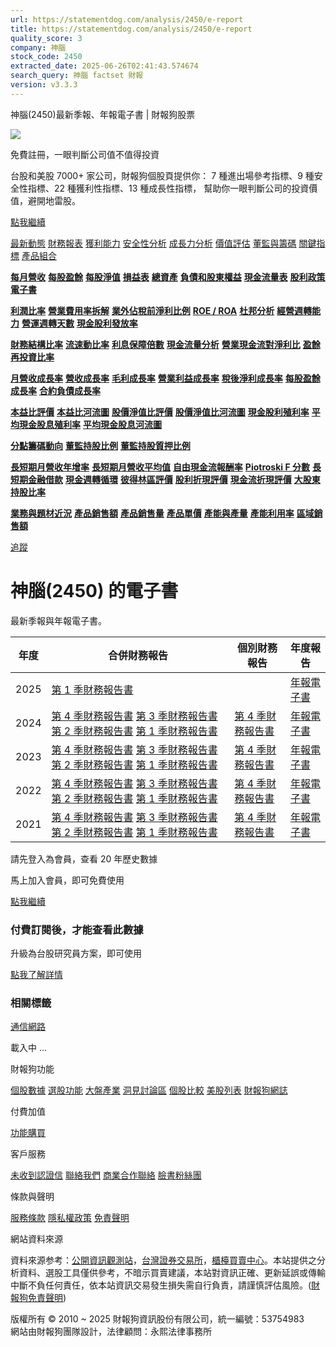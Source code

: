 ```yaml
---
url: https://statementdog.com/analysis/2450/e-report
title: https://statementdog.com/analysis/2450/e-report
quality_score: 3
company: 神腦
stock_code: 2450
extracted_date: 2025-06-26T02:41:43.574674
search_query: 神腦 factset 財報
version: v3.3.3
---
```


神腦(2450)最新季報、年報電子書 | 財報狗股票















![](https://www.facebook.com/tr?id=1265443774131605&ev=PageView&noscript=1)













































































免費註冊，一眼判斷公司值不值得投資

台股和美股 7000+ 家公司，財報狗個股頁提供你：
7 種進出場參考指標、9 種安全性指標、22 種獲利性指標、13 種成長性指標，
幫助你一眼判斷公司的投資價值，避開地雷股。

[點我繼續](/users/sign_up)

[最新動態](/analysis/2450)
[財務報表](/analysis/2450/monthly-revenue)
[獲利能力](/analysis/2450/profit-margin)
[安全性分析](/analysis/2450/financial-structure-ratio)
[成長力分析](/analysis/2450/monthly-revenue-growth-rate)
[價值評估](/analysis/2450/pe)
[董監與籌碼](/analysis/2450/broker-trading)
[關鍵指標](/analysis/2450/long-term-and-short-term-monthly-revenue-yoy)
[產品組合](/analysis/2450/ai-search)

[**每月營收**](/analysis/2450/monthly-revenue)
[**每股盈餘**](/analysis/2450/eps)
[**每股淨值**](/analysis/2450/nav)
[**損益表**](/analysis/2450/income-statement)
[**總資產**](/analysis/2450/assets)
[**負債和股東權益**](/analysis/2450/liabilities-and-equity)
[**現金流量表**](/analysis/2450/cash-flow-statement)
[**股利政策**](/analysis/2450/dividend-policy)
[**電子書**](/analysis/2450/e-report)

[**利潤比率**](/analysis/2450/profit-margin)
[**營業費用率拆解**](/analysis/2450/operating-expense-ratio)
[**業外佔稅前淨利比例**](/analysis/2450/non-operating-income-to-profit-before-tax)
[**ROE / ROA**](/analysis/2450/roe-roa)
[**杜邦分析**](/analysis/2450/du-pont-analysis)
[**經營週轉能力**](/analysis/2450/turnover-ratio)
[**營運週轉天數**](/analysis/2450/turnover-days)
[**現金股利發放率**](/analysis/2450/dividend-payout-ratio)

[**財務結構比率**](/analysis/2450/financial-structure-ratio)
[**流速動比率**](/analysis/2450/current-ratio-and-quick-ratio)
[**利息保障倍數**](/analysis/2450/interest-coverage-ratio)
[**現金流量分析**](/analysis/2450/cash-flow-analysis)
[**營業現金流對淨利比**](/analysis/2450/operating-cash-flow-to-net-income-ratio)
[**盈餘再投資比率**](/analysis/2450/reinvestment-rate)

[**月營收成長率**](/analysis/2450/monthly-revenue-growth-rate)
[**營收成長率**](/analysis/2450/revenue-growth-rate)
[**毛利成長率**](/analysis/2450/gross-profit-growth-rate)
[**營業利益成長率**](/analysis/2450/operating-income-growth-rate)
[**稅後淨利成長率**](/analysis/2450/net-income-growth-rate)
[**每股盈餘成長率**](/analysis/2450/eps-growth-rate)
[**合約負債成長率**](/analysis/2450/current-contract-liabilities-growth-rate)

[**本益比評價**](/analysis/2450/pe)
[**本益比河流圖**](/analysis/2450/pe-band)
[**股價淨值比評價**](/analysis/2450/pb)
[**股價淨值比河流圖**](/analysis/2450/pb-band)
[**現金股利殖利率**](/analysis/2450/dividend-yield)
[**平均現金股息殖利率**](/analysis/2450/average-dividend-yield)
[**平均現金股息河流圖**](/analysis/2450/average-dividend-yield-band)

[**分點籌碼動向**](/analysis/2450/broker-trading)
[**董監持股比例**](/analysis/2450/board-members-and-supervisors-shares-to-shares-outstanding-ratio)
[**董監持股質押比例**](/analysis/2450/pledging-ratio-of-board-members-and-supervisors)

[**長短期月營收年增率**](/analysis/2450/long-term-and-short-term-monthly-revenue-yoy)
[**長短期月營收平均值**](/analysis/2450/average-long-term-and-short-term-monthly-revenue)
[**自由現金流報酬率**](/analysis/2450/croic)
[**Piotroski F 分數**](/analysis/2450/piotroski-f-score)
[**長短期金融借款**](/analysis/2450/financial-borrowing)
[**現金週轉循環**](/analysis/2450/cash-conversion-cycle)
[**彼得林區評價**](/analysis/2450/peter-lynch-valuation)
[**股利折現評價**](/analysis/2450/dividend-discount-valuation)
[**現金流折現評價**](/analysis/2450/dcf-valuation)
[**大股東持股比率**](/analysis/2450/majority-shareholders-share-ratio)

[**業務與題材近況**](/analysis/2450/ai-search)
[**產品銷售額**](/analysis/2450/product-sales-figure)
[**產品銷售量**](/analysis/2450/product-sales-volume)
[**產品單價**](/analysis/2450/product-unit-price)
[**產能與產量**](/analysis/2450/production-capacity)
[**產能利用率**](/analysis/2450/production-capacity-utilization)
[**區域銷售額**](/analysis/2450/product-regional-sales)

[追蹤](/users/sign_up)

# 神腦(2450) 的電子書

最新季報與年報電子書。

| 年度 | 合併財務報告 | 個別財務報告 | 年度報告 |
| --- | --- | --- | --- |
| 2025 | [第 1 季財務報告書](https://doc.twse.com.tw/server-java/t57sb01?co_id=2450&colorchg=1&kind=A&step=9&filename=202501_2450_AI1.pdf) |  | [年報電子書](/analysis) |
| 2024 | [第 4 季財務報告書](https://doc.twse.com.tw/server-java/t57sb01?co_id=2450&colorchg=1&kind=A&step=9&filename=202404_2450_AI1.pdf)  [第 3 季財務報告書](https://doc.twse.com.tw/server-java/t57sb01?co_id=2450&colorchg=1&kind=A&step=9&filename=202403_2450_AI1.pdf)  [第 2 季財務報告書](https://doc.twse.com.tw/server-java/t57sb01?co_id=2450&colorchg=1&kind=A&step=9&filename=202402_2450_AI1.pdf)  [第 1 季財務報告書](https://doc.twse.com.tw/server-java/t57sb01?co_id=2450&colorchg=1&kind=A&step=9&filename=202401_2450_AI1.pdf) | [第 4 季財務報告書](https://doc.twse.com.tw/server-java/t57sb01?co_id=2450&colorchg=1&kind=A&step=9&filename=202404_2450_AI3.pdf) | [年報電子書](https://doc.twse.com.tw/server-java/t57sb01?co_id=2450&colorchg=1&kind=F&step=9&filename=2024_2450_20250528F04.pdf) |
| 2023 | [第 4 季財務報告書](https://doc.twse.com.tw/server-java/t57sb01?co_id=2450&colorchg=1&kind=A&step=9&filename=202304_2450_AI1.pdf)  [第 3 季財務報告書](https://doc.twse.com.tw/server-java/t57sb01?co_id=2450&colorchg=1&kind=A&step=9&filename=202303_2450_AI1.pdf)  [第 2 季財務報告書](https://doc.twse.com.tw/server-java/t57sb01?co_id=2450&colorchg=1&kind=A&step=9&filename=202302_2450_AI1.pdf)  [第 1 季財務報告書](https://doc.twse.com.tw/server-java/t57sb01?co_id=2450&colorchg=1&kind=A&step=9&filename=202301_2450_AI1.pdf) | [第 4 季財務報告書](https://doc.twse.com.tw/server-java/t57sb01?co_id=2450&colorchg=1&kind=A&step=9&filename=202304_2450_AI3.pdf) | [年報電子書](https://doc.twse.com.tw/server-java/t57sb01?co_id=2450&colorchg=1&kind=F&step=9&filename=2023_2450_20240520F04.pdf) |
| 2022 | [第 4 季財務報告書](https://doc.twse.com.tw/server-java/t57sb01?co_id=2450&colorchg=1&kind=A&step=9&filename=202204_2450_AI1.pdf)  [第 3 季財務報告書](https://doc.twse.com.tw/server-java/t57sb01?co_id=2450&colorchg=1&kind=A&step=9&filename=202203_2450_AI1.pdf)  [第 2 季財務報告書](https://doc.twse.com.tw/server-java/t57sb01?co_id=2450&colorchg=1&kind=A&step=9&filename=202202_2450_AI1.pdf)  [第 1 季財務報告書](https://doc.twse.com.tw/server-java/t57sb01?co_id=2450&colorchg=1&kind=A&step=9&filename=202201_2450_AI1.pdf) | [第 4 季財務報告書](https://doc.twse.com.tw/server-java/t57sb01?co_id=2450&colorchg=1&kind=A&step=9&filename=202204_2450_AI3.pdf) | [年報電子書](https://doc.twse.com.tw/server-java/t57sb01?co_id=2450&colorchg=1&kind=F&step=9&filename=2022_2450_20230529F04.pdf) |
| 2021 | [第 4 季財務報告書](https://doc.twse.com.tw/server-java/t57sb01?co_id=2450&colorchg=1&kind=A&step=9&filename=202104_2450_AI1.pdf)  [第 3 季財務報告書](https://doc.twse.com.tw/server-java/t57sb01?co_id=2450&colorchg=1&kind=A&step=9&filename=202103_2450_AI1.pdf)  [第 2 季財務報告書](https://doc.twse.com.tw/server-java/t57sb01?co_id=2450&colorchg=1&kind=A&step=9&filename=202102_2450_AI1.pdf)  [第 1 季財務報告書](https://doc.twse.com.tw/server-java/t57sb01?co_id=2450&colorchg=1&kind=A&step=9&filename=202101_2450_AI1.pdf) | [第 4 季財務報告書](https://doc.twse.com.tw/server-java/t57sb01?co_id=2450&colorchg=1&kind=A&step=9&filename=202104_2450_AI3.pdf) | [年報電子書](https://doc.twse.com.tw/server-java/t57sb01?co_id=2450&colorchg=1&kind=F&step=9&filename=2021_2450_20220615F04.pdf) |

請先登入為會員，查看 20 年歷史數據

馬上加入會員，即可免費使用

[點我繼續](/users/sign_up)

### 付費訂閱後，才能查看此數據

升級為台股研究員方案，即可使用

[點我了解詳情](/pricing)

### 相關標籤

[通信網路](/tags/321)

載入中 ...





財報狗功能

[個股數據](/analysis)
[選股功能](/screeners)
[大盤產業](/taiex)
[洞見討論區](/insight)
[個股比較](/compare/tpe)
[美股列表](/us-stock-list)
[財報狗網誌](/blog/)

付費加值

[功能購買](/pricing)

客戶服務

[未收到認證信](/users/recv_auth_fail)
[聯絡我們](/contact)
[商業合作聯絡](/contact)
[臉書粉絲團](//www.facebook.com/statementdog)

條款與聲明

[服務條款](/law/tos)
[隱私權政策](/law/privacy)
[免責聲明](/law/disclaimer)

網站資料來源

資料來源参考：[公開資訊觀測站](http://mops.twse.com.tw/mops/web/index)，[台灣證券交易所](http://www.tse.com.tw/)，[櫃檯買賣中心](http://www.otc.org.tw/)。本站提供之分析資料、選股工具僅供參考，不暗示買賣建議，本站對資訊正確、更新延誤或傳輸中斷不負任何責任，依本站資訊交易發生損失需自行負責，請謹慎評估風險。([財報狗免責聲明](/law/disclaimer))

版權所有 © 2010 ~ 2025 財報狗資訊股份有限公司，統一編號：53754983  
網站由財報狗團隊設計，法律顧問：永熙法律事務所